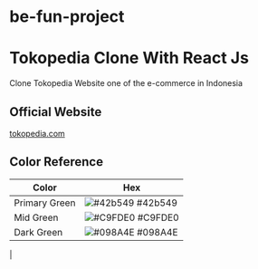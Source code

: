 # be-fun-project

# Tokopedia Clone With React Js

Clone Tokopedia Website one of the e-commerce in Indonesia


## Official Website

[tokopedia.com](https://tokopedia.com)

## Color Reference

| Color             | Hex                                                                |
| ----------------- | ------------------------------------------------------------------ |
| Primary Green | ![#42b549](https://via.placeholder.com/10/42b549?text=+) #42b549 |
| Mid Green | ![#C9FDE0](https://via.placeholder.com/10/C9FDE0?text=+) #C9FDE0 |
| Dark Green | ![#098A4E](https://via.placeholder.com/10/098A4E?text=+) #098A4E |
|

